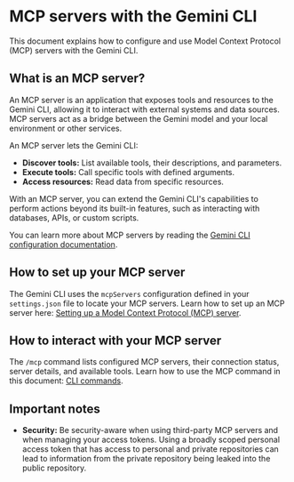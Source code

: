 # MCP servers with the Gemini CLI

This document explains how to configure and use Model Context Protocol (MCP) servers with the Gemini CLI.

## What is an MCP server?

An MCP server is an application that exposes tools and resources to the Gemini CLI, allowing it to interact with external systems and data sources. MCP servers act as a bridge between the Gemini model and your local environment or other services.

An MCP server lets the Gemini CLI:

- **Discover tools:** List available tools, their descriptions, and parameters.
- **Execute tools:** Call specific tools with defined arguments.
- **Access resources:** Read data from specific resources.

With an MCP server, you can extend the Gemini CLI's capabilities to perform actions beyond its built-in features, such as interacting with databases, APIs, or custom scripts.

You can learn more about MCP servers by reading the [Gemini CLI configuration documentation](../cli/configuration.md).

## How to set up your MCP server

The Gemini CLI uses the `mcpServers` configuration defined in your `settings.json` file to locate your MCP servers. Learn how to set up an MCP server here: [Setting up a Model Context Protocol (MCP) server](../cli/tutorials.md#setting-up-a-model-context-protocol-mcp-server).

## How to interact with your MCP server

The `/mcp` command lists configured MCP servers, their connection status, server details, and available tools. Learn how to use the MCP command in this document: [CLI commands](../cli/commands.md).

## Important notes

- **Security:** Be security-aware when using third-party MCP servers and when managing your access tokens. Using a broadly scoped personal access token that has access to personal and private repositories can lead to information from the private repository being leaked into the public repository.
